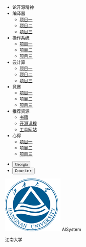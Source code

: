 * 论开源精神
* 编译器
  * [项目一](/01_Compiler/链接.md)
  * [项目二](/01_Compiler/BOLT.md)
  * [项目三](/01_Compiler/JIT.md)
* 操作系统
  * [项目一](/01_Compiler/链接.md)
  * [项目二](/01_Compiler/BOLT.md)
  * [项目三](/01_Compiler/JIT.md)
* 云计算
  * [项目一](/01_Compiler/链接.md)
  * [项目二](/01_Compiler/BOLT.md)
  * [项目三](/01_Compiler/JIT.md)
* 竞赛
  * [项目一](/01_Compiler/链接.md)
  * [项目二](/01_Compiler/BOLT.md)
  * [项目三](/01_Compiler/JIT.md)
* 推荐资源
  * [书籍](/01_Compiler/链接.md)
  * [开源课程](/01_Compiler/BOLT.md)
  * [工具网站](/01_Compiler/JIT.md)
* 心得
  * [项目一](/01_Compiler/链接.md)
  * [项目二](/01_Compiler/BOLT.md)
  * [项目三](/01_Compiler/JIT.md)
- <button class="ui yellow button" onclick="handleFontSwitch('font-serif')" style="font-family: 'Georgia';">    Georgia  </button>
- <button class="ui blue button" onclick="handleFontSwitch('font-monospace')" style="font-family: 'Courier New';">    Courier  </button>

<a class="ui white image label">   <img src="/assets/images/avatar/jnu.png">   AISystem   <div class="detail">江南大学</div> </a>

